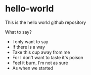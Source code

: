 # hello-world
This is the hello world github repository

What to say?  
* I only want to say
* If there is a way
* Take this cup away from me
* For I don't want to taste it's poison
* Feel it burn, I'm not as sure
* As when we started
